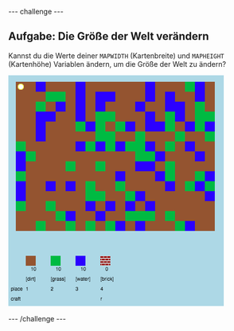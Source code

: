 --- challenge ---
## Aufgabe: Die Größe der Welt verändern
Kannst du die Werte deiner `MAPWIDTH` (Kartenbreite) und `MAPHEIGHT` (Kartenhöhe) Variablen ändern, um die Größe der Welt zu ändern?

![screenshot](images/craft-mapsize.png)




--- /challenge ---